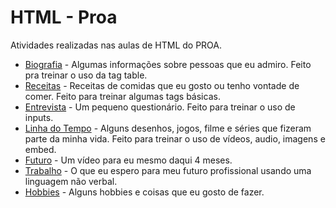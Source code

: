 # HTML - Proa
Atividades realizadas nas aulas de HTML do PROA.

- [Biografia](./biografia) - Algumas informações sobre pessoas que eu admiro. Feito pra treinar o uso da tag table.
- [Receitas](./receitas) - Receitas de comidas que eu gosto ou tenho vontade de comer. Feito para treinar algumas tags básicas.
- [Entrevista](./entrevista) - Um pequeno questionário. Feito para treinar o uso de inputs.
- [Linha do Tempo](./linhadotempo) - Alguns desenhos, jogos, filme e séries que fizeram parte da minha vida. Feito para treinar o uso de vídeos, audio, imagens e embed.
- [Futuro](./futuro) - Um vídeo para eu mesmo daqui 4 meses.
- [Trabalho](./trabalho) - O que eu espero para meu futuro profissional usando uma linguagem não verbal.
- [Hobbies](./hobbies) - Alguns hobbies e coisas que eu gosto de fazer.
